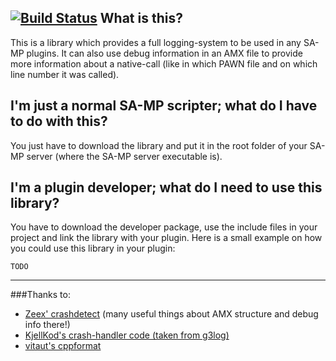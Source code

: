 [![Build Status](https://travis-ci.org/maddinat0r/samp-log-core.svg?branch=master)](https://travis-ci.org/maddinat0r/samp-log-core)
What is this?  
-----
This is a library which provides a full logging-system to be used in any SA-MP plugins. It can also use debug information in an AMX file to provide more information about a native-call (like in which PAWN file and on which line number it was called).

I'm just a normal SA-MP scripter; what do I have to do with this?
-----
You just have to download the library and put it in the root folder of your SA-MP server (where the SA-MP server executable is).

I'm a plugin developer; what do I need to use this library?
-----
You have to download the developer package, use the include files in your project and link the library with your plugin.
Here is a small example on how you could use this library in your plugin:
```pawn
TODO
```
----
###Thanks to:
- [Zeex' crashdetect](https://github.com/Zeex/samp-plugin-crashdetect) (many useful things about AMX structure and debug info there!)
- [KjellKod's crash-handler code (taken from g3log)](https://github.com/KjellKod/g3log)
- [vitaut's cppformat](https://github.com/cppformat/cppformat)
